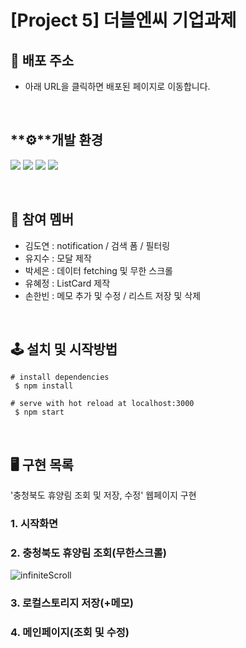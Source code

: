 # [**Project 5**] 더블엔씨 기업과제

## 🔗 배포 주소

- 아래 URL을 클릭하면 배포된 페이지로 이동합니다.

<br>

## **⚙**개발 환경

<img src="https://img.shields.io/badge/react-61DAFB?style=for-the-badge&logo=react&logoColor=black"> <img src="https://img.shields.io/badge/javascript-F7DF1E?style=for-the-badge&logo=javascript&logoColor=black"> <img src="https://img.shields.io/badge/html-E34F26?style=for-the-badge&logo=html5&logoColor=white"> <img src="https://img.shields.io/badge/css-1572B6?style=for-the-badge&logo=css3&logoColor=white"></a>

<br>

## 👫 참여 멤버

- 김도연 : notification / 검색 폼 / 필터링
- 유지수 : 모달 제작
- 박세은 : 데이터 fetching 및 무한 스크롤
- 유혜정 : ListCard 제작
- 손한빈 : 메모 추가 및 수정 / 리스트 저장 및 삭제

<br>

## 🕹 설치 및 시작방법

```
# install dependencies
 $ npm install

# serve with hot reload at localhost:3000
 $ npm start
```

<br>

## 🖥️ 구현 목록

'충청북도 휴양림 조회 및 저장, 수정' 웹페이지 구현

### 1. 시작화면

### 2. 충청북도 휴양림 조회(무한스크롤)
![infiniteScroll](https://user-images.githubusercontent.com/90097736/157158225-15b33807-d0fc-459f-8bd9-a653dbbbeeea.gif)

### 3. 로컬스토리지 저장(+메모)

### 4. 메인페이지(조회 및 수정)
